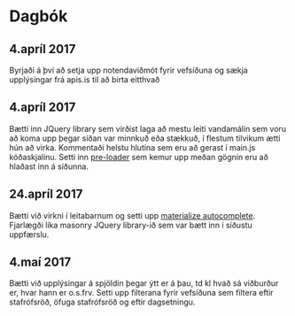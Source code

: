# Dagbók

## 4.apríl 2017

Byrjaði á því að setja upp notendaviðmót fyrir vefsíðuna og sækja upplýsingar frá apis.is til að birta eitthvað


## 4.apríl 2017

Bætti inn JQuery library sem virðist laga að mestu leiti vandamálin sem voru að koma upp þegar síðan var minnkuð eða stækkuð, í flestum tilvikum ætti hún að virka. Kommentaði helstu hlutina sem eru að gerast í main.js kóðaskjalinu. Setti inn <a href="http://materializecss.com/preloader.html">pre-loader</a> sem kemur upp meðan gögnin eru að hlaðast inn á síðunna.


## 24.apríl 2017

Bætti við virkni í leitabarnum og setti upp <a href="http://materializecss.com/forms.html#autocomplete">materialize autocomplete</a>. Fjarlægði líka masonry JQuery library-ið sem var bætt inn í síðustu uppfærslu.


## 4.maí 2017

Bætti við upplýsingar á spjöldin þegar ýtt er á þau, td kl hvað sá viðburður er, hvar hann er o.s.frv. Setti upp filterana fyrir vefsíðuna sem filtera eftir stafrófsröð, öfuga stafrófsröð og eftir dagsetningu.
